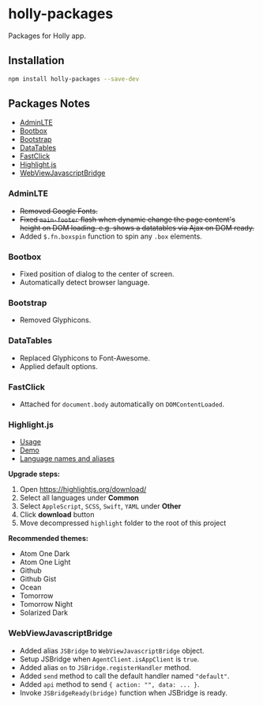 # holly-packages

Packages for Holly app.

## Installation

```sh
npm install holly-packages --save-dev
```

## Packages Notes

<!-- MarkdownTOC -->

- [AdminLTE](#adminlte)
- [Bootbox](#bootbox)
- [Bootstrap](#bootstrap)
- [DataTables](#datatables)
- [FastClick](#fastclick)
- [Highlight.js](#highlightjs)
- [WebViewJavascriptBridge](#webviewjavascriptbridge)

<!-- /MarkdownTOC -->

### AdminLTE

- ~~Removed Google Fonts.~~
- ~~Fixed `main-footer` flash when dynamic change the page content's height on DOM loading. e.g. shows a datatables via Ajax on DOM ready.~~
- Added `$.fn.boxspin` function to spin any `.box` elements.

### Bootbox

- Fixed position of dialog to the center of screen.
- Automatically detect browser language.

### Bootstrap

- Removed Glyphicons.

### DataTables

- Replaced Glyphicons to Font-Awesome.
- Applied default options.

### FastClick

- Attached for `document.body` automatically on `DOMContentLoaded`.

### Highlight.js

- [Usage](https://highlightjs.org/usage/)
- [Demo](https://highlightjs.org/static/demo/)
- [Language names and aliases](http://highlightjs.readthedocs.io/en/latest/css-classes-reference.html#language-names-and-aliases)

**Upgrade steps:**

1. Open https://highlightjs.org/download/
2. Select all languages under **Common**
3. Select `AppleScript`, `SCSS`, `Swift`, `YAML` under **Other**
4. Click **download** button
5. Move decompressed `highlight` folder to the root of this project

**Recommended themes:**

- Atom One Dark
- Atom One Light
- Github
- Github Gist
- Ocean
- Tomorrow
- Tomorrow Night
- Solarized Dark

### WebViewJavascriptBridge

- Added alias `JSBridge` to `WebViewJavascriptBridge` object.
- Setup JSBridge when `AgentClient.isAppClient` is `true`.
- Added alias `on` to `JSBridge.registerHandler` method.
- Added `send` method to call the default handler named `"default"`.
- Added `api` method to send `{ action: "", data: ... }`.
- Invoke `JSBridgeReady(bridge)` function when JSBridge is ready.
